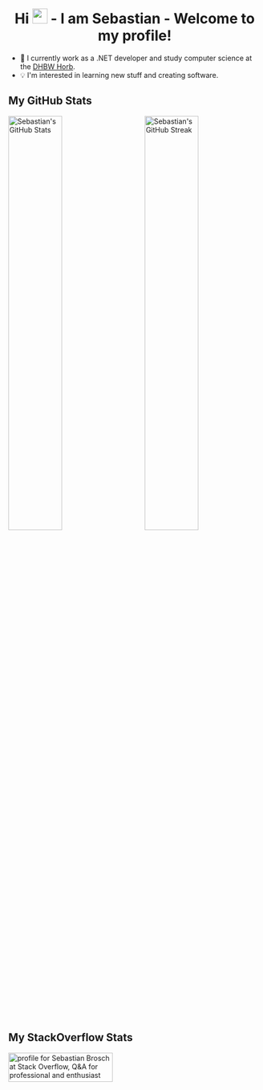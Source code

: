 <h1 align="center">Hi <img src="https://user-images.githubusercontent.com/6590066/115127880-4b4daa00-9fda-11eb-90df-868fc12e76c4.gif" height="30"> - I am Sebastian - Welcome to my profile!</h1>

- :rocket: I currently work as a .NET developer and study computer science at the [DHBW Horb](https://github.com/dhbw-horb).
- :bulb: I'm interested in learning new stuff and creating software.

## My GitHub Stats

<div>
  <img src="https://github-readme-streak-stats.herokuapp.com/?user=sebastianbrosch&theme=highcontrast" alt="Sebastian's GitHub Streak" width="46%" align="right">
  <img src="https://github-readme-stats.vercel.app/api?username=sebastianbrosch&show_icons=true&theme=highcontrast" alt="Sebastian's GitHub Stats" width="46%">
  
</div>

## My StackOverflow Stats

<a href="https://stackoverflow.com/users/3840840/sebastian-brosch"><img src="https://stackoverflow.com/users/flair/3840840.png" width="208" height="58" alt="profile for Sebastian Brosch at Stack Overflow, Q&amp;A for professional and enthusiast programmers" title="profile for Sebastian Brosch at Stack Overflow, Q&amp;A for professional and enthusiast programmers"></a>

